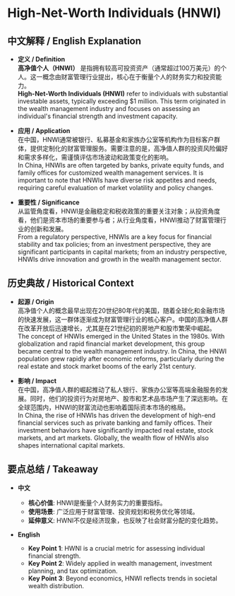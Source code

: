 # High-Net-Worth Individuals (HNWI)

## 中文解释 / English Explanation

* **定义 / Definition**  
  **高净值个人（HNWI）** 是指拥有较高可投资资产（通常超过100万美元）的个人。这一概念由财富管理行业提出，核心在于衡量个人的财务实力和投资能力。  
  **High-Net-Worth Individuals (HNWI)** refer to individuals with substantial investable assets, typically exceeding $1 million. This term originated in the wealth management industry and focuses on assessing an individual's financial strength and investment capacity.

* **应用 / Application**  
  在中国，HNWI通常被银行、私募基金和家族办公室等机构作为目标客户群体，提供定制化的财富管理服务。需要注意的是，高净值人群的投资风险偏好和需求多样化，需谨慎评估市场波动和政策变化的影响。  
  In China, HNWIs are often targeted by banks, private equity funds, and family offices for customized wealth management services. It is important to note that HNWIs have diverse risk appetites and needs, requiring careful evaluation of market volatility and policy changes.

* **重要性 / Significance**  
  从监管角度看，HNWI是金融稳定和税收政策的重要关注对象；从投资角度看，他们是资本市场的重要参与者；从行业角度看，HNWI推动了财富管理行业的创新和发展。  
  From a regulatory perspective, HNWIs are a key focus for financial stability and tax policies; from an investment perspective, they are significant participants in capital markets; from an industry perspective, HNWIs drive innovation and growth in the wealth management sector.

## 历史典故 / Historical Context

* **起源 / Origin**  
  高净值个人的概念最早出现在20世纪80年代的美国，随着全球化和金融市场的快速发展，这一群体逐渐成为财富管理行业的核心客户。中国的高净值人群在改革开放后迅速增长，尤其是在21世纪初的房地产和股市繁荣中崛起。  
  The concept of HNWIs emerged in the United States in the 1980s. With globalization and rapid financial market development, this group became central to the wealth management industry. In China, the HNWI population grew rapidly after economic reforms, particularly during the real estate and stock market booms of the early 21st century.

* **影响 / Impact**  
  在中国，高净值人群的崛起推动了私人银行、家族办公室等高端金融服务的发展。同时，他们的投资行为对房地产、股市和艺术品市场产生了深远影响。在全球范围内，HNWI的财富流动也影响着国际资本市场的格局。  
  In China, the rise of HNWIs has driven the development of high-end financial services such as private banking and family offices. Their investment behaviors have significantly impacted real estate, stock markets, and art markets. Globally, the wealth flow of HNWIs also shapes international capital markets.

## 要点总结 / Takeaway

* **中文**  
  - **核心价值**: HNWI是衡量个人财务实力的重要指标。  
  - **使用场景**: 广泛应用于财富管理、投资规划和税务优化等领域。  
  - **延伸意义**: HWNI不仅是经济现象，也反映了社会财富分配的变化趋势。

* **English**  
  - **Key Point 1**: HWNI is a crucial metric for assessing individual financial strength.  
  - **Key Point 2**: Widely applied in wealth management, investment planning, and tax optimization.  
  - **Key Point 3**: Beyond economics, HNWI reflects trends in societal wealth distribution.